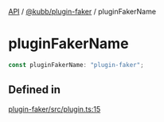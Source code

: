 [API](../../../packages.md) / [@kubb/plugin-faker](../index.md) / pluginFakerName

# pluginFakerName

```ts
const pluginFakerName: "plugin-faker";
```

## Defined in

[plugin-faker/src/plugin.ts:15](https://github.com/kubb-project/kubb/blob/7f30045af96d8c89b6cda0a30f7535f095a0cb45/packages/plugin-faker/src/plugin.ts#L15)
